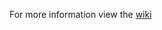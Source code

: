 For more information view the [wiki](https://github.com/benjamin-weinberg/SWD2018/wiki/Team_Project)
